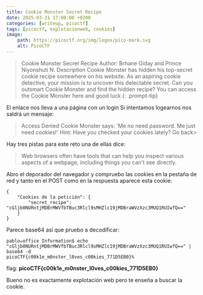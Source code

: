 ```yaml
---
title: Cookie Monster Secret Recipe
date: 2025-03-31 17:00:00 +0200
categories: [writeup, picoctf]
tags: [picoctf, explotacionweb, cookies]     
image:
    path: https://picoctf.org/img/logos/pico-mark.svg
    alt: PicoCTF
---
```


>Cookie Monster Secret Recipe
Author: Brhane Giday and Prince Niyonshuti N.
Description
Cookie Monster has hidden his top-secret cookie recipe somewhere on his website. As an aspiring cookie detective, your mission is to uncover this delectable secret. Can you outsmart Cookie Monster and find the hidden recipe? You can access the Cookie Monster here and good luck
{: .prompt-tip}

El enlace nos lleva a una página con un login 
Si intentamos logearnos nos saldrá un mensaje:
>Access Denied
Cookie Monster says: 'Me no need password. Me just need cookies!'
Hint: Have you checked your cookies lately?
Go back>

Hay tres pistas para este reto una de ellas dice:
>Web browsers often have tools that can help you inspect various aspects of a webpage, including things you can't see directly.

Abro el deporador del navegador y compruebo las cookies en la pestaña de red y tanto en el POST como en la respuesta aparece esta cookie:
```
{
	"Cookies de la petición": {
		"secret_recipe": "cGljb0NURntjMDBrMWVfbTBuc3Rlcl9sMHZlc19jMDBraWVzXzc3MUQ1RUIwfQ=="
	}
}
```
Parece base64 así que pruebo a decodificar:
``` shell
pablo☠office Information$ echo "cGljb0NURntjMDBrMWVfbTBuc3Rlcl9sMHZlc19jMDBraWVzXzc3MUQ1RUIwfQ==" | base64 -d
picoCTF{c00k1e_m0nster_l0ves_c00kies_771D5EB0}%        
```
flag: **picoCTF{c00k1e_m0nster_l0ves_c00kies_771D5EB0}**

Bueno no es exactamente explotación web pero te enseña a buscar la cookie. 